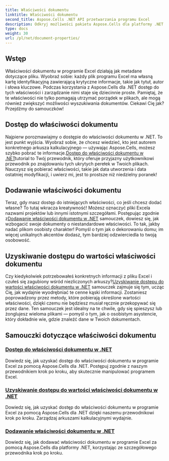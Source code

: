 ```yaml
---
title: Właściwości dokumentu
linktitle: Właściwości dokumentu
second_title: Aspose.Cells .NET API przetwarzania programu Excel
description: Odkryj możliwości pakietu Aspose.Cells dla platformy .NET dzięki naszym kompleksowym samouczkom dotyczącym właściwości dokumentów, które pomogą Ci udoskonalić umiejętności zarządzania plikami w programie Excel.
type: docs
weight: 30
url: /pl/net/document-properties/
---
```

## Wstęp

Właściwości dokumentu w programie Excel działają jak metadane dotyczące pliku. Wyobraź sobie: każdy plik programu Excel ma własną kartę identyfikacyjną zawierającą krytyczne informacje, takie jak tytuł, autor i słowa kluczowe. Podczas korzystania z Aspose.Cells dla .NET dostęp do tych właściwości i zarządzanie nimi staje się dziecinnie proste. Pamiętaj, że te właściwości nie tylko pomagają utrzymać porządek w plikach, ale mogą również zwiększyć możliwości wyszukiwania dokumentów. Ciekawi Cię jak? Przejdźmy do samouczków!

## Dostęp do właściwości dokumentu
 Najpierw porozmawiajmy o dostępie do właściwości dokumentu w .NET. To jest punkt wyjścia. Wyobraź sobie, że chcesz wiedzieć, kto jest autorem konkretnego arkusza kalkulacyjnego — używając Aspose.Cells, możesz szybko pobrać te informacje.[Dostęp do właściwości dokumentu w .NET](./accessing-document-properties/)tutorial to Twój przewodnik, który oferuje przyjazny użytkownikowi przewodnik po znajdowaniu tych ukrytych perełek w Twoich plikach. Nauczysz się pobierać właściwości, takie jak data utworzenia i data ostatniej modyfikacji, i uwierz mi, jest to prostsze niż niedzielny poranek!

## Dodawanie właściwości dokumentu
 Teraz, gdy masz dostęp do istniejących właściwości, co jeśli chcesz dodać własne? To tutaj wkracza kreatywność! Możesz oznaczyć pliki Excela nazwami projektów lub innymi istotnymi szczegółami. Postępując zgodnie z[Dodawanie właściwości dokumentu w .NET](./adding-document-properties/) samouczek, dowiesz się, jak wzbogacić swoje dokumenty o niestandardowe właściwości. To tak, jakby nadać plikom osobisty charakter! Pomyśl o tym jak o dekorowaniu domu; im więcej unikalnych akcentów dodasz, tym bardziej odzwierciedla to twoją osobowość.

## Uzyskiwanie dostępu do wartości właściwości dokumentu
 Czy kiedykolwiek potrzebowałeś konkretnych informacji z pliku Excel i czułeś się zagubiony wśród niezliczonych arkuszy?[Uzyskiwanie dostępu do wartości właściwości dokumentu w .NET](./accessing-value-of-document-properties/) samouczek zajmuje się tym, ucząc Cię, jak wydajnie wyodrębniać te cenne kąski informacji. Zostaniesz poprowadzony przez metody, które pobierają określone wartości właściwości, dzięki czemu nie będziesz musiał ręcznie przekopywać się przez dane. Ten samouczek jest idealny na te chwile, gdy się spieszysz lub żonglujesz wieloma plikami — pomyśl o tym, jak o osobistym asystencie, który dokładnie wie, gdzie znaleźć dane w Twoich dokumentach.

## Samouczki dotyczące właściwości dokumentu
### [Dostęp do właściwości dokumentu w .NET](./accessing-document-properties/)
Dowiedz się, jak uzyskać dostęp do właściwości dokumentu w programie Excel za pomocą Aspose.Cells dla .NET. Postępuj zgodnie z naszym przewodnikiem krok po kroku, aby skutecznie manipulować programem Excel.
### [Uzyskiwanie dostępu do wartości właściwości dokumentu w .NET](./accessing-value-of-document-properties/)
Dowiedz się, jak uzyskać dostęp do właściwości dokumentu w programie Excel za pomocą Aspose.Cells dla .NET dzięki naszemu przewodnikowi krok po kroku. Zarządzaj arkuszami kalkulacyjnymi wydajnie.
### [Dodawanie właściwości dokumentu w .NET](./adding-document-properties/)
Dowiedz się, jak dodawać właściwości dokumentu w programie Excel za pomocą Aspose.Cells dla platformy .NET, korzystając ze szczegółowego przewodnika krok po kroku.
